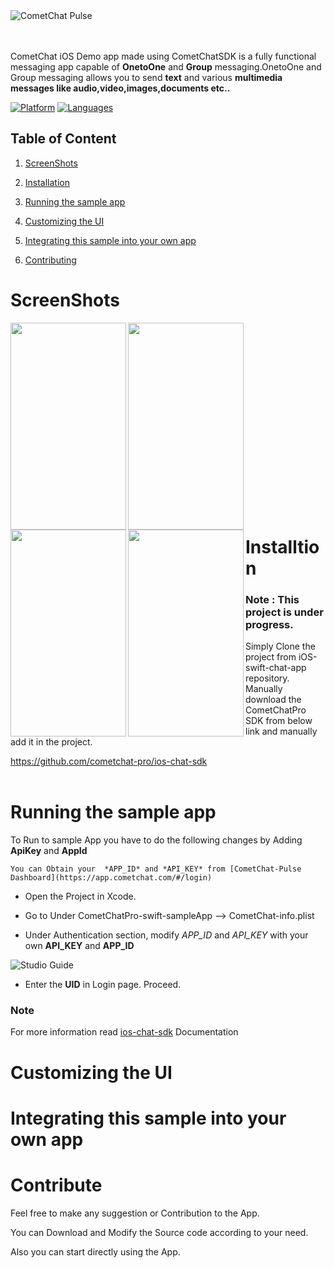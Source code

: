 
<div style="width:100%">
	<div style="width:50%; display:inline-block">
		<img align="center" alt="CometChat Pulse" src="https://github.com/cometchat-pro/ios-swift-chat-app/blob/master/Screenshots/Logo.gif">		
	</div>	
</div>
</br>
</br>
</div>

CometChat iOS Demo app made using CometChatSDK is a fully functional messaging app capable of **OnetoOne** and **Group** messaging.OnetoOne and Group messaging allows you to send **text** and various **multimedia messages like audio,video,images,documents etc..**

[![Platform](https://img.shields.io/badge/platform-iOS-orange.svg)](https://cocoapods.org/pods/CometChatPulseSDK)
[![Languages](https://img.shields.io/badge/language-Swift-orange.svg)](https://github.com/CometChat-Pulse/ios-swift-chat-app)


## Table of Content

1. [ScreenShots](#screenshots)

2. [Installation](#installtion)

2. [Running the sample app](#run-the-sample-app)

4. [Customizing the UI](#customizing-the-UI)

5. [Integrating this sample into your own app](#integrating-this-sample-into-your-own-app)

4. [Contributing](#contribute)


# ScreenShots

<img align="left" width="185" height="331" src="https://github.com/CometChat-Pulse/ios-swift-chat-app/blob/master/Screenshots/splash.gif">
   

   <img align="left" width="185" height="331" src="https://github.com/CometChat-Pulse/ios-swift-chat-app/blob/master/Screenshots/login.gif">
   
   
   <img align="left" width="185" height="331" src="https://github.com/CometChat-Pulse/ios-swift-chat-app/blob/master/Screenshots/tapOnContact.gif">
   
 
   
   <img align="left" width="185" height="331" src="https://github.com/CometChat-Pulse/ios-swift-chat-app/blob/master/Screenshots/Contacts.gif"></br>                                                      
   
<br></br><br></br><br></br><br></br><br></br><br></br><br></br><br></br>


# Installtion 
### Note : This project is under progress.
      
   Simply Clone the project from iOS-swift-chat-app repository. Manually download the CometChatPro SDK from below link and manually add it in the project.
   
   https://github.com/cometchat-pro/ios-chat-sdk
 <br></br>  


# Running the sample app

   To Run to sample App you have to do the following changes by Adding **ApiKey** and **AppId**
   
    You can Obtain your  *APP_ID* and *API_KEY* from [CometChat-Pulse Dashboard](https://app.cometchat.com/#/login)
          
   - Open the Project in Xcode. 
          
   - Go to Under CometChatPro-swift-sampleApp -->  CometChat-info.plist
                  
   - Under Authentication section, modify *APP_ID* and *API_KEY* with your own **API_KEY** and **APP_ID**
   
 ![Studio Guide](https://github.com/cometchat-pro/ios-swift-chat-app/blob/master/Screenshots/Auth.png)    
     
   - Enter the **UID** in Login page. Proceed.
    
   
### Note    


  
   
   For more information read [ios-chat-sdk](https://github.com/CometChat-Pulse/ios-chat-sdk) Documentation
    
 # Customizing the UI
 
 
 
       
# Integrating this sample into your own app       
       

# Contribute 
   
   
   Feel free to make any suggestion or Contribution to the App. 
   
   You can Download and Modify the Source code according to your need.
   
   Also you can start directly using the App.




